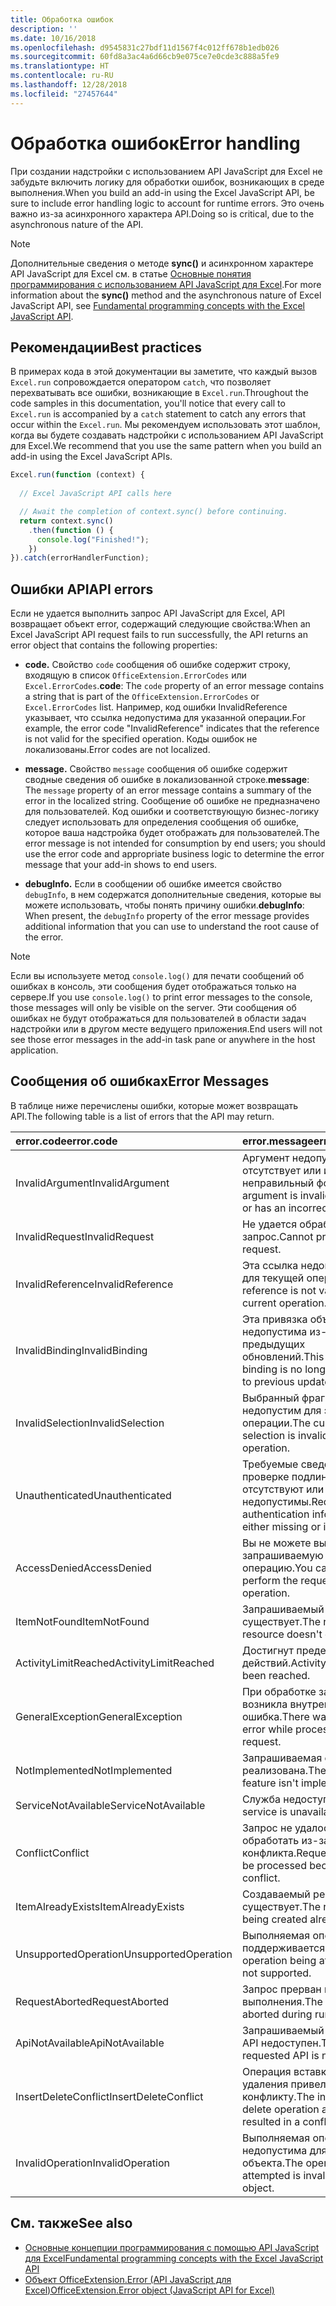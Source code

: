 ```yaml
---
title: Обработка ошибок
description: ''
ms.date: 10/16/2018
ms.openlocfilehash: d9545831c27bdf11d1567f4c012ff678b1edb026
ms.sourcegitcommit: 60fd8a3ac4a6d66cb9e075ce7e0cde3c888a5fe9
ms.translationtype: HT
ms.contentlocale: ru-RU
ms.lasthandoff: 12/28/2018
ms.locfileid: "27457644"
---
```

# <a name="error-handling"></a><span data-ttu-id="f4d7f-102">Обработка ошибок</span><span class="sxs-lookup"><span data-stu-id="f4d7f-102">Error handling</span></span>

<span data-ttu-id="f4d7f-103">При создании надстройки с использованием API JavaScript для Excel не забудьте включить логику для обработки ошибок, возникающих в среде выполнения.</span><span class="sxs-lookup"><span data-stu-id="f4d7f-103">When you build an add-in using the Excel JavaScript API, be sure to include error handling logic to account for runtime errors.</span></span> <span data-ttu-id="f4d7f-104">Это очень важно из-за асинхронного характера API.</span><span class="sxs-lookup"><span data-stu-id="f4d7f-104">Doing so is critical, due to the asynchronous nature of the API.</span></span>

> [!NOTE]
> <span data-ttu-id="f4d7f-105">Дополнительные сведения о методе **sync()** и асинхронном характере API JavaScript для Excel см. в статье [Основные понятия программирования с использованием API JavaScript для Excel](excel-add-ins-core-concepts.md).</span><span class="sxs-lookup"><span data-stu-id="f4d7f-105">For more information about the **sync()** method and the asynchronous nature of Excel JavaScript API, see [Fundamental programming concepts with the Excel JavaScript API](excel-add-ins-core-concepts.md).</span></span>

## <a name="best-practices"></a><span data-ttu-id="f4d7f-106">Рекомендации</span><span class="sxs-lookup"><span data-stu-id="f4d7f-106">Best practices</span></span>

<span data-ttu-id="f4d7f-107">В примерах кода в этой документации вы заметите, что каждый вызов `Excel.run` сопровождается оператором `catch`, что позволяет перехватывать все ошибки, возникающие в `Excel.run`.</span><span class="sxs-lookup"><span data-stu-id="f4d7f-107">Throughout the code samples in this documentation, you'll notice that every call to `Excel.run` is accompanied by a `catch` statement to catch any errors that occur within the `Excel.run`.</span></span> <span data-ttu-id="f4d7f-108">Мы рекомендуем использовать этот шаблон, когда вы будете создавать надстройки с использованием API JavaScript для Excel.</span><span class="sxs-lookup"><span data-stu-id="f4d7f-108">We recommend that you use the same pattern when you build an add-in using the Excel JavaScript APIs.</span></span>

```js
Excel.run(function (context) {
  
  // Excel JavaScript API calls here

  // Await the completion of context.sync() before continuing.
  return context.sync()
    .then(function () {
      console.log("Finished!");
    })
}).catch(errorHandlerFunction);
```

## <a name="api-errors"></a><span data-ttu-id="f4d7f-109">Ошибки API</span><span class="sxs-lookup"><span data-stu-id="f4d7f-109">API errors</span></span>

<span data-ttu-id="f4d7f-110">Если не удается выполнить запрос API JavaScript для Excel, API возвращает объект error, содержащий следующие свойства:</span><span class="sxs-lookup"><span data-stu-id="f4d7f-110">When an Excel JavaScript API request fails to run successfully, the API returns an error object that contains the following properties:</span></span>

- <span data-ttu-id="f4d7f-111">**code.** Свойство `code` сообщения об ошибке содержит строку, входящую в список `OfficeExtension.ErrorCodes` или `Excel.ErrorCodes`.</span><span class="sxs-lookup"><span data-stu-id="f4d7f-111">**code**:  The `code` property of an error message contains a string that is part of the `OfficeExtension.ErrorCodes` or `Excel.ErrorCodes` list.</span></span> <span data-ttu-id="f4d7f-112">Например, код ошибки InvalidReference указывает, что ссылка недопустима для указанной операции.</span><span class="sxs-lookup"><span data-stu-id="f4d7f-112">For example, the error code "InvalidReference" indicates that the reference is not valid for the specified operation.</span></span> <span data-ttu-id="f4d7f-113">Коды ошибок не локализованы.</span><span class="sxs-lookup"><span data-stu-id="f4d7f-113">Error codes are not localized.</span></span>

- <span data-ttu-id="f4d7f-114">**message.** Свойство `message` сообщения об ошибке содержит сводные сведения об ошибке в локализованной строке.</span><span class="sxs-lookup"><span data-stu-id="f4d7f-114">**message**: The `message` property of an error message contains a summary of the error in the localized string.</span></span> <span data-ttu-id="f4d7f-115">Сообщение об ошибке не предназначено для пользователей. Код ошибки и соответствующую бизнес-логику следует использовать для определения сообщения об ошибке, которое ваша надстройка будет отображать для пользователей.</span><span class="sxs-lookup"><span data-stu-id="f4d7f-115">The error message is not intended for consumption by end users; you should use the error code and appropriate business logic to determine the error message that your add-in shows to end users.</span></span>

- <span data-ttu-id="f4d7f-116">**debugInfo.** Если в сообщении об ошибке имеется свойство `debugInfo`, в нем содержатся дополнительные сведения, которые вы можете использовать, чтобы понять причину ошибки.</span><span class="sxs-lookup"><span data-stu-id="f4d7f-116">**debugInfo**: When present, the `debugInfo` property of the error message provides additional information that you can use to understand the root cause of the error.</span></span>

> [!NOTE]
> <span data-ttu-id="f4d7f-117">Если вы используете метод `console.log()` для печати сообщений об ошибках в консоль, эти сообщения будет отображаться только на сервере.</span><span class="sxs-lookup"><span data-stu-id="f4d7f-117">If you use `console.log()` to print error messages to the console, those messages will only be visible on the server.</span></span> <span data-ttu-id="f4d7f-118">Эти сообщения об ошибках не будут отображаться для пользователей в области задач надстройки или в другом месте ведущего приложения.</span><span class="sxs-lookup"><span data-stu-id="f4d7f-118">End users will not see those error messages in the add-in task pane or anywhere in the host application.</span></span>

## <a name="error-messages"></a><span data-ttu-id="f4d7f-119">Сообщения об ошибках</span><span class="sxs-lookup"><span data-stu-id="f4d7f-119">Error Messages</span></span>

<span data-ttu-id="f4d7f-120">В таблице ниже перечислены ошибки, которые может возвращать API.</span><span class="sxs-lookup"><span data-stu-id="f4d7f-120">The following table is a list of errors that the API may return.</span></span>

|<span data-ttu-id="f4d7f-121">error.code</span><span class="sxs-lookup"><span data-stu-id="f4d7f-121">error.code</span></span> | <span data-ttu-id="f4d7f-122">error.message</span><span class="sxs-lookup"><span data-stu-id="f4d7f-122">error.message</span></span> |
|:----------|:--------------|
|<span data-ttu-id="f4d7f-123">InvalidArgument</span><span class="sxs-lookup"><span data-stu-id="f4d7f-123">InvalidArgument</span></span> |<span data-ttu-id="f4d7f-124">Аргумент недопустим, отсутствует или имеет неправильный формат.</span><span class="sxs-lookup"><span data-stu-id="f4d7f-124">The argument is invalid or missing or has an incorrect format.</span></span>|
|<span data-ttu-id="f4d7f-125">InvalidRequest</span><span class="sxs-lookup"><span data-stu-id="f4d7f-125">InvalidRequest</span></span>  |<span data-ttu-id="f4d7f-126">Не удается обработать запрос.</span><span class="sxs-lookup"><span data-stu-id="f4d7f-126">Cannot process the request.</span></span>|
|<span data-ttu-id="f4d7f-127">InvalidReference</span><span class="sxs-lookup"><span data-stu-id="f4d7f-127">InvalidReference</span></span>|<span data-ttu-id="f4d7f-128">Эта ссылка недопустима для текущей операции.</span><span class="sxs-lookup"><span data-stu-id="f4d7f-128">This reference is not valid for the current operation.</span></span>|
|<span data-ttu-id="f4d7f-129">InvalidBinding</span><span class="sxs-lookup"><span data-stu-id="f4d7f-129">InvalidBinding</span></span>  |<span data-ttu-id="f4d7f-130">Эта привязка объектов недопустима из-за предыдущих обновлений.</span><span class="sxs-lookup"><span data-stu-id="f4d7f-130">This object binding is no longer valid due to previous updates.</span></span>|
|<span data-ttu-id="f4d7f-131">InvalidSelection</span><span class="sxs-lookup"><span data-stu-id="f4d7f-131">InvalidSelection</span></span>|<span data-ttu-id="f4d7f-132">Выбранный фрагмент недопустим для этой операции.</span><span class="sxs-lookup"><span data-stu-id="f4d7f-132">The current selection is invalid for this operation.</span></span>|
|<span data-ttu-id="f4d7f-133">Unauthenticated</span><span class="sxs-lookup"><span data-stu-id="f4d7f-133">Unauthenticated</span></span> |<span data-ttu-id="f4d7f-134">Требуемые сведения о проверке подлинности отсутствуют или недопустимы.</span><span class="sxs-lookup"><span data-stu-id="f4d7f-134">Required authentication information is either missing or invalid.</span></span>|
|<span data-ttu-id="f4d7f-135">AccessDenied</span><span class="sxs-lookup"><span data-stu-id="f4d7f-135">AccessDenied</span></span> |<span data-ttu-id="f4d7f-136">Вы не можете выполнить запрашиваемую операцию.</span><span class="sxs-lookup"><span data-stu-id="f4d7f-136">You cannot perform the requested operation.</span></span>|
|<span data-ttu-id="f4d7f-137">ItemNotFound</span><span class="sxs-lookup"><span data-stu-id="f4d7f-137">ItemNotFound</span></span> |<span data-ttu-id="f4d7f-138">Запрашиваемый ресурс не существует.</span><span class="sxs-lookup"><span data-stu-id="f4d7f-138">The requested resource doesn't exist.</span></span>|
|<span data-ttu-id="f4d7f-139">ActivityLimitReached</span><span class="sxs-lookup"><span data-stu-id="f4d7f-139">ActivityLimitReached</span></span>|<span data-ttu-id="f4d7f-140">Достигнут предел действий.</span><span class="sxs-lookup"><span data-stu-id="f4d7f-140">Activity limit has been reached.</span></span>|
|<span data-ttu-id="f4d7f-141">GeneralException</span><span class="sxs-lookup"><span data-stu-id="f4d7f-141">GeneralException</span></span>|<span data-ttu-id="f4d7f-142">При обработке запроса возникла внутренняя ошибка.</span><span class="sxs-lookup"><span data-stu-id="f4d7f-142">There was an internal error while processing the request.</span></span>|
|<span data-ttu-id="f4d7f-143">NotImplemented</span><span class="sxs-lookup"><span data-stu-id="f4d7f-143">NotImplemented</span></span>  |<span data-ttu-id="f4d7f-144">Запрашиваемая функция не реализована.</span><span class="sxs-lookup"><span data-stu-id="f4d7f-144">The requested feature isn't implemented.</span></span>|
|<span data-ttu-id="f4d7f-145">ServiceNotAvailable</span><span class="sxs-lookup"><span data-stu-id="f4d7f-145">ServiceNotAvailable</span></span>|<span data-ttu-id="f4d7f-146">Служба недоступна.</span><span class="sxs-lookup"><span data-stu-id="f4d7f-146">The service is unavailable.</span></span>|
|<span data-ttu-id="f4d7f-147">Conflict</span><span class="sxs-lookup"><span data-stu-id="f4d7f-147">Conflict</span></span>|<span data-ttu-id="f4d7f-148">Запрос не удалось обработать из-за конфликта.</span><span class="sxs-lookup"><span data-stu-id="f4d7f-148">Request could not be processed because of a conflict.</span></span>|
|<span data-ttu-id="f4d7f-149">ItemAlreadyExists</span><span class="sxs-lookup"><span data-stu-id="f4d7f-149">ItemAlreadyExists</span></span>|<span data-ttu-id="f4d7f-150">Создаваемый ресурс уже существует.</span><span class="sxs-lookup"><span data-stu-id="f4d7f-150">The resource being created already exists.</span></span>|
|<span data-ttu-id="f4d7f-151">UnsupportedOperation</span><span class="sxs-lookup"><span data-stu-id="f4d7f-151">UnsupportedOperation</span></span>|<span data-ttu-id="f4d7f-152">Выполняемая операция не поддерживается.</span><span class="sxs-lookup"><span data-stu-id="f4d7f-152">The operation being attempted is not supported.</span></span>|
|<span data-ttu-id="f4d7f-153">RequestAborted</span><span class="sxs-lookup"><span data-stu-id="f4d7f-153">RequestAborted</span></span>|<span data-ttu-id="f4d7f-154">Запрос прерван во время выполнения.</span><span class="sxs-lookup"><span data-stu-id="f4d7f-154">The request was aborted during run time.</span></span>|
|<span data-ttu-id="f4d7f-155">ApiNotAvailable</span><span class="sxs-lookup"><span data-stu-id="f4d7f-155">ApiNotAvailable</span></span>|<span data-ttu-id="f4d7f-156">Запрашиваемый интерфейс API недоступен.</span><span class="sxs-lookup"><span data-stu-id="f4d7f-156">The requested API is not available.</span></span>|
|<span data-ttu-id="f4d7f-157">InsertDeleteConflict</span><span class="sxs-lookup"><span data-stu-id="f4d7f-157">InsertDeleteConflict</span></span>|<span data-ttu-id="f4d7f-158">Операция вставки или удаления привела к конфликту.</span><span class="sxs-lookup"><span data-stu-id="f4d7f-158">The insert or delete operation attempted resulted in a conflict.</span></span>|
|<span data-ttu-id="f4d7f-159">InvalidOperation</span><span class="sxs-lookup"><span data-stu-id="f4d7f-159">InvalidOperation</span></span>|<span data-ttu-id="f4d7f-160">Выполняемая операция недопустима для этого объекта.</span><span class="sxs-lookup"><span data-stu-id="f4d7f-160">The operation attempted is invalid on the object.</span></span>|

## <a name="see-also"></a><span data-ttu-id="f4d7f-161">См. также</span><span class="sxs-lookup"><span data-stu-id="f4d7f-161">See also</span></span>

- [<span data-ttu-id="f4d7f-162">Основные концепции программирования с помощью API JavaScript для Excel</span><span class="sxs-lookup"><span data-stu-id="f4d7f-162">Fundamental programming concepts with the Excel JavaScript API</span></span>](excel-add-ins-core-concepts.md)
- [<span data-ttu-id="f4d7f-163">Объект OfficeExtension.Error (API JavaScript для Excel)</span><span class="sxs-lookup"><span data-stu-id="f4d7f-163">OfficeExtension.Error object (JavaScript API for Excel)</span></span>](https://docs.microsoft.com/javascript/api/office/officeextension.error)
